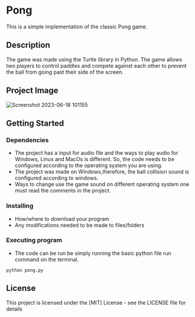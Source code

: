 # Pong 
This is a simple implementation of the classic Pong game.

## Description
The game was made using the Turtle library in Python. The game allows two players to control paddles and compete against each other to prevent the ball from going past their side of the screen.

## Project Image 

![Screenshot 2023-06-18 101155](https://github.com/AtulRaghuvanshi73/Pong/assets/113249077/5745cae2-f44b-4579-bd59-a8c1c698d8eb)


## Getting Started

### Dependencies

* The project has a input for audio file and the ways to play audio for Windows, Linux and MacOs is different. So, the code needs to be configured according to the operating system you are using.
* The project was made on Windows,therefore, the ball collision sound is configured according to windows.
* Ways to change use the game sound on different operating system one must read the comments in the project.

### Installing

* How/where to download your program
* Any modifications needed to be made to files/folders

### Executing program

* The code can be run be simply running the basic python file run command on the terminal.
```
python pong.py 
```
## License

This project is licensed under the [MIT] License - see the LICENSE file for details
